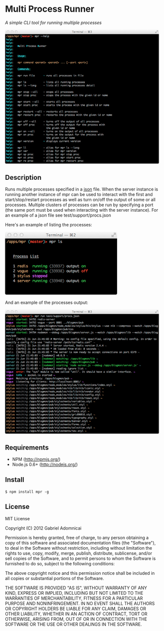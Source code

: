 # Multi Process Runner
*A simple CLI tool for running multiple processes*

<img src="https://github.com/gabesoft/mpr/raw/master/assets/help.png" />

## Description

Runs multiple processes specified in a [json](https://github.com/gabesoft/mpr/blob/master/test/support/procs_with_comments.json) file.
When the server instance is running another instance of mpr can be used 
to interact with the first and start/stop/restart processes as well as turn on/off
the output of some or all processes.
Multiple clusters of processes can be run by specifying a port (the same port must 
be used when interacting with the server instance).
For an example of a json file see test/support/procs.json

Here's an example of listing the processes:

<img src="https://github.com/gabesoft/mpr/raw/master/assets/list_procs.png" />

And an example of the processes output:

<img src="https://github.com/gabesoft/mpr/raw/master/assets/procs_output.png" />

## Requirements

- NPM (http://npmjs.org/)
- Node.js 0.6+ (http://nodejs.org/)

## Install

```
$ npm install mpr -g
```

## License

MIT License

Copyright (C) 2012 Gabriel Adomnicai

Permission is hereby granted, free of charge, to any person obtaining a copy of
this software and associated documentation files (the "Software"), to deal in
the Software without restriction, including without limitation the rights to
use, copy, modify, merge, publish, distribute, sublicense, and/or sell copies
of the Software, and to permit persons to whom the Software is furnished to do
so, subject to the following conditions:

The above copyright notice and this permission notice shall be included in all
copies or substantial portions of the Software.

THE SOFTWARE IS PROVIDED "AS IS", WITHOUT WARRANTY OF ANY KIND, EXPRESS OR
IMPLIED, INCLUDING BUT NOT LIMITED TO THE WARRANTIES OF MERCHANTABILITY,
FITNESS FOR A PARTICULAR PURPOSE AND NONINFRINGEMENT. IN NO EVENT SHALL THE
AUTHORS OR COPYRIGHT HOLDERS BE LIABLE FOR ANY CLAIM, DAMAGES OR OTHER
LIABILITY, WHETHER IN AN ACTION OF CONTRACT, TORT OR OTHERWISE, ARISING FROM,
OUT OF OR IN CONNECTION WITH THE SOFTWARE OR THE USE OR OTHER DEALINGS IN THE
SOFTWARE.
